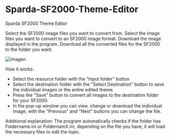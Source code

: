 # Sparda-SF2000-Theme-Editor
Sparda SF2000 Theme Editor

Select the SF2000 image files you want to convert from.
Select the image files you want to convert to an SF2000 image format.
Download the image displayed in the program.
Download all the converted files for the SF2000 to the folder you want.

![imagen](https://github.com/SpardaHunter/Sparda-SF2000-Theme-Editor/assets/155873668/9d2db945-c78f-49bf-b7dc-170bd1b02419)

How it works:
- Select the resource folder with the "Input folder" button
- Select the destination folder with the "Select Destination" button to save the individual images or the entire edited theme.
- Press the "Save" button to convert all images to the destination folder for your SF2000.
- In the pop-up window you can view, change or download the individual image, with the "Previous" and "Next" buttons you can change the file.

Additional explanation:
The program automatically checks if the folder has Foldername.ini or FoldernamX.ini, depending on the file you have, it will load the necessary files to edit the topic.

